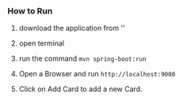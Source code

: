 ### How to Run

1. download the application from ''
2. open terminal
3. run the command
   `mvn spring-boot:run`
4. Open a Browser and run `http://localhost:9000`

5. Click on Add Card to add a new Card.
